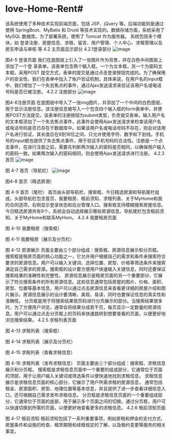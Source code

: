 # love-Home-Rent#
该系统使用了多种技术实现前端页面，包括 JSP、jQuery 等。后端功能则是通过
使用 SpringBoot、MyBatis 和 Druid 等技术实现的。数据存储方面，系统采用了 MySQL
数据库。为了部署系统，使用了 Tomcat 作为服务器。
系统包括多个模块，如
登录注册、房屋信息、求租、留言、用户管理、个人中心、求租管理以及房东申请与审核
等
4.2 主页面显示部分
4.2.1登录部分
 ![image](https://github.com/ludewen/love-Home-Rent/assets/126061994/b89506f4-823b-4388-ad9e-aa7fde860288)

图4-5 登录页面
我们在底图层上引入了一张图片作为背景，并在白色中间图层上添加了一个登
录表单。该表单包含两个输入框，一个为文本框，另一个为密码文本框，采用POST 提交方式，表单的提交是通过点击登录按钮完成的。为了确保用户的安全性，我们在表单中加入了账户验证机制。具体来说，在用户名的input框中，我们增加了一个失去焦点的事件，通过Ajax发送请求来验证该用户名或电话号码是否已被注册。
4.2.2 注册部分
 ![image](https://github.com/ludewen/love-Home-Rent/assets/126061994/47e3685f-dc1c-46f7-bef0-79851912ccfe)

图4-6注册页面
在底图层中导入了一张img图片，并添加了一个中间的白色图层，用于显示注册信息。该注册信息被写入一个包含四个输入框的form表单中，并使用POST方法提交。该表单的注册按钮为submit类型，负责提交表单。输入用户名的文本框添加了一个失去焦点事件，此事件会使用Ajax发送请求来检查该用户名或电话号码是否已存在于数据库中。如果该用户名或电话号码不存在，则会对该用户名进行验证，其长度应在6到16位之间，只允许使用字符、数字和下划线。手机号的input框也提供了失去焦点事件，用于验证手机号码的合法性。注册是一个点击事件，在进行注册之前，需要先判断两次输入的密码是否相同，以确保用户输入的密码一致。如果两次输入的密码相同，则会使用Ajax发送请求进行注册。
4.2.3 首页
 ![image](https://github.com/ludewen/love-Home-Rent/assets/126061994/1ebfa784-1f22-4450-bb83-ae7769302f72)

图 4-7 首页（导航栏）
 ![image](https://github.com/ludewen/love-Home-Rent/assets/126061994/cc743d4b-a094-491e-80aa-c5478b787887)

图4-8 首页（精选房源）
 
图 4-9 首页（尾栏）
首页由头部导航栏、搜索框、今日精选房源和导航尾栏组成。头部导航栏包含首页、我要租房、租前须知、求租列表、关于MyHome和我的合同选项，右侧显示登录状态和后台管理入口。搜索框支持模糊搜索房屋信息。今日精选房源共有9个，系统会自动选择展示哪些房源信息。导航尾栏包含租前须知、关于MyHome和联系MyHom。
4.2.4 我要租房页面
 
图 4-10 我要租房（搜索框）
 
图 4-11 我要租房（展示及分页栏）
 
图 4-12 房源展示
页面主要由三个部分组成：搜索框、房源信息展示和分页框。
搜索框是租房页面的核心功能之一，它允许用户根据自己的需求和条件来搜索符合要求的房源信息。用户可以输入关键词、选择位置、房型、价格等筛选条件来搜索满足自己需求的房源。搜索框的设计要方便用户快速输入关键信息，同时还要保证搜索结果的准确性和完整性。
房源信息展示是租房页面的另一个重要部分，它展示了符合搜索条件的所有房源信息。这些信息通常包括房屋的图片、价格、面积、房型、位置等基本信息，用户可以通过点击房源信息来查看更详细的房屋介绍和图片展示。房源信息展示的设计要清晰、美观、易读，同时也要保证信息的真实性和准确性。
分页框是用于将搜索结果按页码进行分页展示的部分。当搜索结果很多时，为了方便用户浏览，通常会将结果分成若干页，每页显示一定数量的房源信息。用户可以通过点击分页框上的页码来快速跳转到想要查看的页面，以便更好地浏览搜索结果。
4.2.5 求租列表页面
 
图 4-13 求租列表（搜索框）
 
图 4-14 求租列表（展示及分页栏）
 
图 4-15 求租列表（查看求租信息）
 
图 4-16 求租列表（发布求租信息）
页面主要由三个部分组成：搜索框、求租信息展示和分页框。
搜索框是求租信息页面中一个重要的组成部分，它通常位于页面的顶部，用于让用户输入关键词或筛选条件以便快速地找到求租信息。
求租信息展示是求租信息页面的核心部分，它展示了用户所需求租的房源信息，
通常包括租金、房源面积、房型、地理位置等基本信息，并且提供了进一步查看详细信息入口，还可根据自己需求发布求租信息。
分页框是求租信息页面的一个重要组成部分，它通常位于页面的底部，用于展示多个页面之间的切换。通过分页框，用户可以快速切换到所需的页面，以便更好地查看更多的求租信息。
4.2.6 租前须知页面
 
图 4-17 租前须知
租前须知包括了一系列重要事项，例如房租和押金的支付方式、房屋条件和设施的检查、租赁期限和续租规定的了解，以及租约变更等服务的相关事宜。
